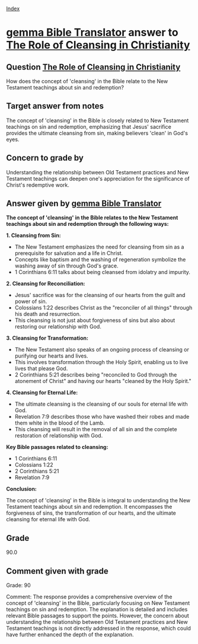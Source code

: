 
[Index](../../index.md)
# [gemma Bible Translator](../../answering_models/gemma_Bible_Translator.md) answer to [The Role of Cleansing in Christianity](../../questions/The_Role_of_Cleansing_in_Christianity.md)

## Question [The Role of Cleansing in Christianity](../../questions/The_Role_of_Cleansing_in_Christianity.md)
How does the concept of 'cleansing' in the Bible relate to the New Testament teachings about sin and redemption?

## Target answer from notes
The concept of 'cleansing' in the Bible is closely related to New Testament teachings on sin and redemption, emphasizing that Jesus' sacrifice provides the ultimate cleansing from sin, making believers 'clean' in God's eyes.

## Concern to grade by
Understanding the relationship between Old Testament practices and New Testament teachings can deepen one's appreciation for the significance of Christ's redemptive work.

## Answer given by [gemma Bible Translator](../../answering_models/gemma_Bible_Translator.md)
**The concept of 'cleansing' in the Bible relates to the New Testament teachings about sin and redemption through the following ways:**

**1. Cleansing from Sin:**

* The New Testament emphasizes the need for cleansing from sin as a prerequisite for salvation and a life in Christ. 
* Concepts like baptism and the washing of regeneration symbolize the washing away of sin through God's grace. 
* 1 Corinthians 6:11 talks about being cleansed from idolatry and impurity. 

**2. Cleansing for Reconciliation:**

* Jesus' sacrifice was for the cleansing of our hearts from the guilt and power of sin. 
* Colossians 1:22 describes Christ as the "reconciler of all things" through his death and resurrection. 
* This cleansing is not just about forgiveness of sins but also about restoring our relationship with God.

**3. Cleansing for Transformation:**

* The New Testament also speaks of an ongoing process of cleansing or purifying our hearts and lives. 
* This involves transformation through the Holy Spirit, enabling us to live lives that please God. 
* 2 Corinthians 5:21 describes being "reconciled to God through the atonement of Christ" and having our hearts "cleaned by the Holy Spirit."

**4. Cleansing for Eternal Life:**

* The ultimate cleansing is the cleansing of our souls for eternal life with God. 
* Revelation 7:9 describes those who have washed their robes and made them white in the blood of the Lamb. 
* This cleansing will result in the removal of all sin and the complete restoration of relationship with God.

**Key Bible passages related to cleansing:**

* 1 Corinthians 6:11
* Colossians 1:22
* 2 Corinthians 5:21
* Revelation 7:9

**Conclusion:**

The concept of 'cleansing' in the Bible is integral to understanding the New Testament teachings about sin and redemption. It encompasses the forgiveness of sins, the transformation of our hearts, and the ultimate cleansing for eternal life with God.

## Grade
90.0

## Comment given with grade
Grade: 90

Comment: The response provides a comprehensive overview of the concept of 'cleansing' in the Bible, particularly focusing on New Testament teachings on sin and redemption. The explanation is detailed and includes relevant Bible passages to support the points. However, the concern about understanding the relationship between Old Testament practices and New Testament teachings is not directly addressed in the response, which could have further enhanced the depth of the explanation.
